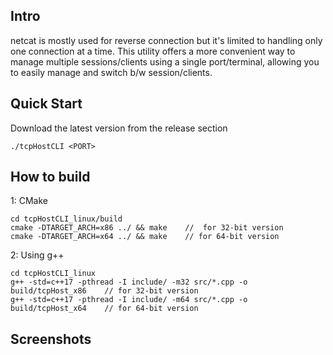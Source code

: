 ## Intro
netcat is mostly used for reverse connection but it's limited to handling only one connection at a time. This utility offers a more convenient way to manage multiple sessions/clients using a single port/terminal, allowing you to easily manage and switch b/w session/clients.

## Quick Start
Download the latest version from the release section
```
./tcpHostCLI <PORT>
```

## How to build
1: CMake
```
cd tcpHostCLI_linux/build
cmake -DTARGET_ARCH=x86 ../ && make    //  for 32-bit version
cmake -DTARGET_ARCH=x64 ../ && make    // for 64-bit version
```
2: Using g++
```
cd tcpHostCLI_linux
g++ -std=c++17 -pthread -I include/ -m32 src/*.cpp -o build/tcpHost_x86    // for 32-bit version
g++ -std=c++17 -pthread -I include/ -m64 src/*.cpp -o build/tcpHost_x64    // for 64-bit version
```

## Screenshots


